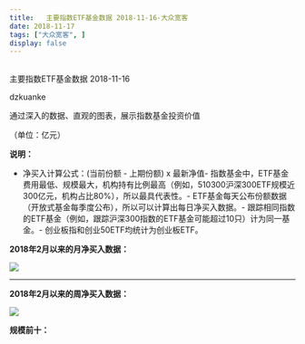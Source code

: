 ```yaml
---
title:   主要指数ETF基金数据 2018-11-16-大众宽客
date: 2018-11-17
tags: ["大众宽客", ]
display: false
---
```



## 



主要指数ETF基金数据 2018-11-16




dzkuanke




通过深入的数据、直观的图表，展示指数基金投资价值


（单位：亿元）



**说明：**
- 净买入计算公式：(当前份额 - 上期份额) x 最新净值- 指数基金中，ETF基金费用最低、规模最大，机构持有比例最高（例如，510300沪深300ETF规模近300亿元，机构占比80%），所以最具代表性。- ETF基金每天公布份额数据（开放式基金每季度公布），所以可以计算出每日净买入数据。- 跟踪相同指数的ETF基金（例如，跟踪沪深300指数的ETF基金可能超过10只）计为同一基金。- 创业板指和创业50ETF均统计为创业板ETF。


**2018年2月以来的月净买入数据：**

<img class="" data-copyright="0" data-ratio="0.6" data-s="300,640" src="https://mmbiz.qpic.cn/mmbiz_png/PKw3FQPmhIgraCwd5VOT9N9yWbuJ2MJlzFc4ia4bOeKMl0EYEGmVt6via2zYpp2S7BhmA8v7lp613VasUuVHeOMg/640?wx_fmt=png" data-type="png" data-w="2000" style=""/>

****

**2018年2月以来的周净买入数据：**

<img class="" data-copyright="0" data-ratio="0.6" data-s="300,640" src="https://mmbiz.qpic.cn/mmbiz_png/PKw3FQPmhIgraCwd5VOT9N9yWbuJ2MJlVXj8dOD6RKIMbqMd7ZLT9z9dUQZ44vJupCwCDkic3dwkwtw4KknRZHQ/640?wx_fmt=png" data-type="png" data-w="2000" style=""/>



**规模前十：**